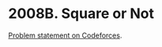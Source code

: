 # 2008B. Square or Not

[Problem statement on Codeforces](https://codeforces.com/problemset/problem/2008/B?locale=en).